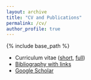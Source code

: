 ```yaml
---
layout: archive
title: "CV and Publications"
permalink: /cv/
author_profile: true
---
```


{% include base_path %}

* Curriculum vitae ([short](/files/cv-short.pdf), [full](/files/cv.pdf))
* [Bibliography with links](/publications/bibliography.html)
* [Google Scholar](https://scholar.google.com/citations?user=lLBHtFUAAAAJ&hl=sv&oi=ao)
